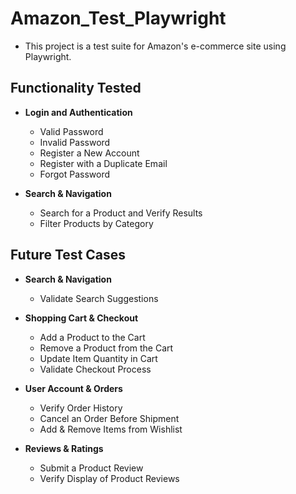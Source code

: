 # Amazon_Test_Playwright

- This project is a test suite for Amazon's e-commerce site using Playwright.

## Functionality Tested

- **Login and Authentication**
    - Valid Password
    - Invalid Password
    - Register a New Account
    - Register with a Duplicate Email
    - Forgot Password

- **Search & Navigation**
    - Search for a Product and Verify Results
    - Filter Products by Category

## Future Test Cases

- **Search & Navigation**
    - Validate Search Suggestions
    
- **Shopping Cart & Checkout**
    - Add a Product to the Cart
    - Remove a Product from the Cart
    - Update Item Quantity in Cart
    - Validate Checkout Process
    
- **User Account & Orders**
    - Verify Order History
    - Cancel an Order Before Shipment
    - Add & Remove Items from Wishlist
    
- **Reviews & Ratings**
    - Submit a Product Review
    - Verify Display of Product Reviews



